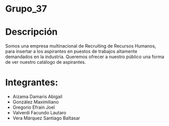 # Grupo_37
# Descripción
 Somos una empresa multinacional de Recruiting de Recursos Humanos, para insertar a los  aspirantes en puestos de trabajos altamente demandados en la industria.
 Queremos ofrecer a nuestro público una forma de ver nuestro catálogo de aspirantes.
# Integrantes:
- Aizama Damaris Abigail
- González Maximiliano
- Gregorio Efrain Joel
- Valverdi Facundo Lautaro
- Vera Márquez Santiago Baltasar
